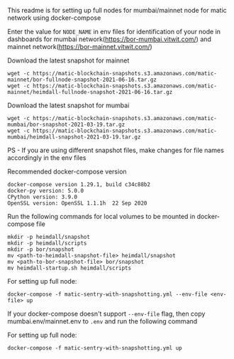 This readme is for setting up full nodes for mumbai/mainnet node for matic network using docker-compose

Enter the value for `NODE_NAME` in env files for identification of your node in dashboards for mumbai network(https://bor-mumbai.vitwit.com/) and mainnet network(https://bor-mainnet.vitwit.com/)

Download the latest snapshot for mainnet
```
wget -c https://matic-blockchain-snapshots.s3.amazonaws.com/matic-mainnet/bor-fullnode-snapshot-2021-06-16.tar.gz
wget -c https://matic-blockchain-snapshots.s3.amazonaws.com/matic-mainnet/heimdall-fullnode-snapshot-2021-06-16.tar.gz
```

Download the latest snapshot for mumbai
```
wget -c https://matic-blockchain-snapshots.s3.amazonaws.com/matic-mumbai/bor-snapshot-2021-03-19.tar.gz
wget -c https://matic-blockchain-snapshots.s3.amazonaws.com/matic-mumbai/heimdall-snapshot-2021-03-19.tar.gz
```

PS - If you are using different snapshot files, make changes for file names accordingly in the env files

Recommended docker-compose version
```
docker-compose version 1.29.1, build c34c88b2
docker-py version: 5.0.0
CPython version: 3.9.0
OpenSSL version: OpenSSL 1.1.1h  22 Sep 2020
```

Run the following commands for local volumes to be mounted in docker-compose file
```
mkdir -p heimdall/snapshot
mkdir -p heimdall/scripts
mkdir -p bor/snapshot
mv <path-to-heimdall-snapshot-file> heimdall/snapshot
mv <path-to-bor-snapshot-file> bor/snapshot
mv heimdall-startup.sh heimdall/scripts
```

For setting up full node:
```
docker-compose -f matic-sentry-with-snapshotting.yml --env-file <env-file> up
```

If your docker-compose doesn't support `--env-file` flag, then copy mumbai.env/mainnet.env to `.env` and run the following command

For setting up full node:
```
docker-compose -f matic-sentry-with-snapshotting.yml up
```
